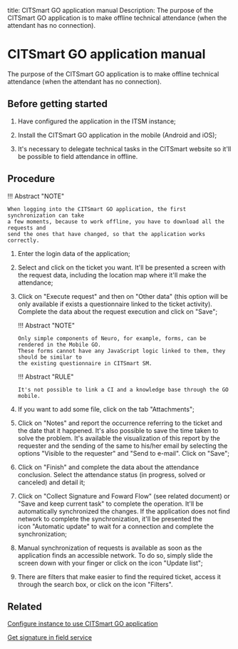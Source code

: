 title: CITSmart GO application manual
Description: The purpose of the CITSmart GO application is to make offline technical attendance (when the attendant has no connection).
# CITSmart GO application manual

The purpose of the CITSmart GO application is to make offline technical attendance (when the attendant has no connection).

Before getting started
--------------------------

1.  Have configured the application in the ITSM instance;

2.  Install the CITSmart GO application in the mobile (Android and iOS);

3.  It's necessary to delegate technical tasks in the CITSmart website so it'll
    be possible to field attendance in offline.

Procedure
-------------

!!! Abstract "NOTE"

    When logging into the CITSmart GO application, the first synchronization can take 
    a few moments, because to work offline, you have to download all the requests and 
    send the ones that have changed, so that the application works correctly.

1.  Enter the login data of the application;

2.  Select and click on the ticket you want. It'll be presented a screen with
    the request data, including the location map where it'll make the
    attendance;

3.  Click on "Execute request" and then on "Other data" (this option will
    be only available if exists a questionnaire linked to the ticket activity).
    Complete the data about the request execution and  click on "Save";
    
    !!! Abstract "NOTE"
    
        Only simple components of Neuro, for example, forms, can be rendered in the Mobile GO.
        These forms cannot have any JavaScript logic linked to them, they should be similar to 
        the existing questionnaire in CITSmart SM.
        
    !!! Abstract "RULE"
    
        It's not possible to link a CI and a knowledge base through the GO mobile.
    
4.  If you want to add some file, click on the tab "Attachments";

5.  Click on "Notes" and report the occurrence referring to the ticket and the date that it happened. It's also possible to save the         time taken to solve the problem. It's available the visualization of this report by the requester and the sending of the same to         his/her email by selecting the options "Visible to the requester" and "Send to e-mail". Click on "Save";

6.  Click on "Finish" and complete the data about the attendance conclusion.
    Select the attendance status (in progress, solved or canceled) and detail
    it;

7.  Click on "Collect Signature and Foward Flow" (see related document) or "Save and keep current task" to complete
    the operation. It'll be automatically synchronized the changes. If the
    application does not find network to complete the synchronization, it'll be
    presented the icon "Automatic update" to wait for a connection and complete the
    synchronization;

8.  Manual synchronization of requests is available as soon as the application
    finds an accessible network. To do so, simply slide the screen down with
    your finger or click on the icon "Update list";

9.  There are filters that make easier to find the required ticket, access it
    through the search box, or click on the icon "Filters".

Related
-------------  

[Configure instance to use CITSmart GO application](/en-us/citsmart-platform-9/additional-features/mobile-and-field-service/configuration/configure-field-service-application.html)

[Get signature in field service](/en-us/citsmart-platform-9/additional-features/mobile-and-field-service/use/get-signature-in-attendance.html)

<!-- !!! tip "About"

    <b>Product/Version:</b> CITSmart | 9.00 &nbsp;&nbsp;
    <b>Updated:</b>01/07/2019 – Anna Martins
    

